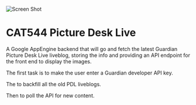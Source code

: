 ![Screen Shot](http://cattopus23.com/img/panel-CAT544.jpg)

CAT544 Picture Desk Live
========================

A Google AppEngine backend that will go and fetch the
latest Guardian Picture Desk Live liveblog, storing
the info and providing an API endpoint for the front
end to display the images.

The first task is to make the user enter a Guardian
developer API key.

The to backfill all the old PDL liveblogs.

Then to poll the API for new content.

